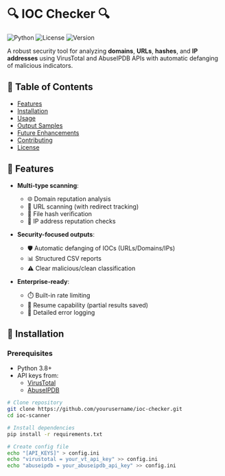 # 🔍 IOC Checker 🔍

![Python](https://img.shields.io/badge/python-3.8+-blue?logo=python&logoColor=white)
![License](https://img.shields.io/badge/license-MIT-green)
![Version](https://img.shields.io/badge/version-4.2-orange)

A robust security tool for analyzing **domains**, **URLs**, **hashes**, and **IP addresses** using VirusTotal and AbuseIPDB APIs with automatic defanging of malicious indicators.

## 📜 Table of Contents
- [Features](#-features)
- [Installation](#-installation)
- [Usage](#-usage)
- [Output Samples](#-output-samples)
- [Future Enhancements](#-future-enhancements)
- [Contributing](#-contributing)
- [License](#-license)

## 🌟 Features

- **Multi-type scanning**:
  - 🌐 Domain reputation analysis
  - 🔗 URL scanning (with redirect tracking)
  - 🔐 File hash verification
  - 📡 IP address reputation checks

- **Security-focused outputs**:
  - 🛡️ Automatic defanging of IOCs (URLs/Domains/IPs)
  - 📊 Structured CSV reports
  - ⚠️ Clear malicious/clean classification

- **Enterprise-ready**:
  - ⏱️ Built-in rate limiting
  - 🔄 Resume capability (partial results saved)
  - 📝 Detailed error logging

## 🚀 Installation

### Prerequisites
- Python 3.8+
- API keys from:
  - [VirusTotal](https://www.virustotal.com/)
  - [AbuseIPDB](https://www.abuseipdb.com/)

```bash
# Clone repository
git clone https://github.com/yourusername/ioc-checker.git
cd ioc-scanner

# Install dependencies
pip install -r requirements.txt

# Create config file
echo "[API_KEYS]" > config.ini
echo "virustotal = your_vt_api_key" >> config.ini
echo "abuseipdb = your_abuseipdb_api_key" >> config.ini
